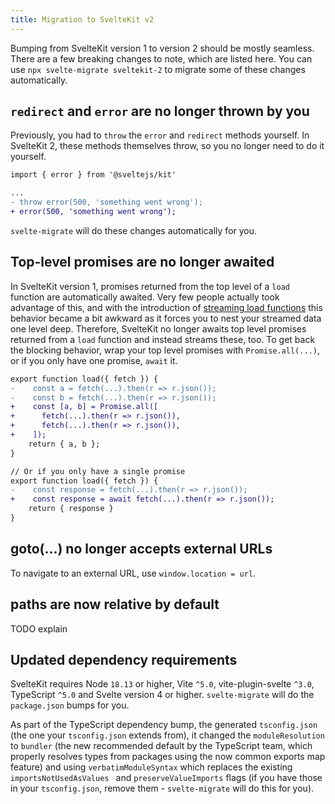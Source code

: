 ```yaml
---
title: Migration to SvelteKit v2
---
```


Bumping from SvelteKit version 1 to version 2 should be mostly seamless. There are a few breaking changes to note, which are listed here. You can use `npx svelte-migrate sveltekit-2` to migrate some of these changes automatically.

## `redirect` and `error` are no longer thrown by you

Previously, you had to `throw` the `error` and `redirect` methods yourself. In SvelteKit 2, these methods themselves throw, so you no longer need to do it yourself.

```diff
import { error } from '@sveltejs/kit'

...
- throw error(500, 'something went wrong');
+ error(500, 'something went wrong');
```

`svelte-migrate` will do these changes automatically for you.

## Top-level promises are no longer awaited

In SvelteKit version 1, promises returned from the top level of a `load` function are automatically awaited. Very few people actually took advantage of this, and with the introduction of [streaming load functions](https://svelte.dev/blog/streaming-snapshots-sveltekit) this behavior became a bit awkward as it forces you to nest your streamed data one level deep. Therefore, SvelteKit no longer awaits top level promises returned from a `load` function and instead streams these, too. To get back the blocking behavior, wrap your top level promises with `Promise.all(...)`, or if you only have one promise, `await` it.

```diff
export function load({ fetch }) {
-    const a = fetch(...).then(r => r.json());
-    const b = fetch(...).then(r => r.json());
+    const [a, b] = Promise.all([
+      fetch(...).then(r => r.json()),
+      fetch(...).then(r => r.json()),
+    ]);
    return { a, b };
}

// Or if you only have a single promise
export function load({ fetch }) {
-    const response = fetch(...).then(r => r.json());
+    const response = await fetch(...).then(r => r.json());
    return { response }
}
```

## goto(...) no longer accepts external URLs

To navigate to an external URL, use `window.location = url`.

## paths are now relative by default

TODO explain

## Updated dependency requirements

SvelteKit requires Node `18.13` or higher, Vite `^5.0`, vite-plugin-svelte `^3.0`, TypeScript `^5.0` and Svelte version 4 or higher. `svelte-migrate` will do the `package.json` bumps for you.

As part of the TypeScript dependency bump, the generated `tsconfig.json` (the one your `tsconfig.json` extends from), it changed the `moduleResolution` to `bundler` (the new recommended default by the TypeScript team, which properly resolves types from packages using the now common exports map feature) and using `verbatimModuleSyntax` which replaces the existing `importsNotUsedAsValues ` and `preserveValueImports` flags (if you have those in your `tsconfig.json`, remove them - `svelte-migrate` will do this for you). 
